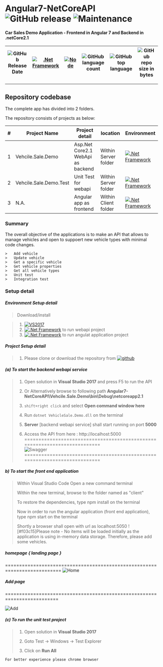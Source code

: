 # Angular7-NetCoreAPI ![GitHub release](https://img.shields.io/github/release/srinivasteella/Angular7-NetCoreAPI.svg?style=for-the-badge) ![Maintenance](https://img.shields.io/maintenance/yes/2019.svg?style=for-the-badge)


#### Car Sales Demo Application - Frontend in Angular 7 and Backend in .netCore2.1 

| ![GitHub Release Date](https://img.shields.io/github/release-date/srinivasteella/Angular7-NetCoreAPI.svg?style=plastic) | [![.Net Framework](https://img.shields.io/badge/DotNet-2.1_Framework-blue.svg?style=plastic)](https://www.microsoft.com/net/download/dotnet-core/2.1) |[![Node](https://img.shields.io/badge/Node-Js-blue.svg?style=plastic)](https://nodejs.org/en/download/) | ![GitHub language count](https://img.shields.io/github/languages/count/srinivasteella/Angular7-NetCoreAPI.svg) | ![GitHub top language](https://img.shields.io/github/languages/top/srinivasteella/Angular7-NetCoreAPI.svg) |![GitHub repo size in bytes](https://img.shields.io/github/repo-size/srinivasteella/Angular7-NetCoreAPI.svg) 
| ---          | ---        | ---      | ---        |  --- | --- |

---------------------------------------


## Repository codebase
 
The complete app has divided into 2 folders.

The repository consists of projects as below:


| # |Project Name | Project detail | location| Environment |
| ---| ---  | ---           | ---          | --- |
| 1 | Vehcile.Sale.Demo | Asp.Net Core2.1 WebApi as backend  | Within Server folder | [![.Net Framework](https://img.shields.io/badge/DotNet-2.1_Framework-blue.svg?style=plastic)](https://www.microsoft.com/net/download/dotnet-core/2.1)|
| 2 | Vehcile.Sale.Demo.Test | Unit Test for webapi | Within Server folder | [![.Net Framework](https://img.shields.io/badge/DotNet-2.1_Framework-blue.svg?style=plastic)](https://www.microsoft.com/net/download/dotnet-core/2.1)| 
| 3 | N.A. | Angular app as frontend | Within Client folder | [![.Net Framework](https://img.shields.io/badge/Node-Js-blue.svg?style=plastic)](https://nodejs.org/en/download/)| 


### Summary

The overall objective of the applications is to make an API that allows to manage vehicles and open to suppoert new vehicle types with minimal code changes.
```
>	Add vehicle
>	Update vehicle
>	Get a specific vehicle
>	Get vehicle properties
>	Get all vehicle types
>	Unit test
>	Integration test
```

### Setup detail

##### Environment Setup detail

> Download/install   	

>   1. [![VS2017](https://img.shields.io/badge/VS-2017-blue.svg)](https://git-scm.com/downloads) 
>	2. [![.Net Framework](https://img.shields.io/badge/.Net%20Core-2.1-blue.svg)](https://www.microsoft.com/net/download/dotnet-core/2.1) to run webapi project
>	2.  [![.Net Framework](https://img.shields.io/badge/Node-Js-blue.svg)](https://www.microsoft.com/net/download/dotnet-core/2.1) to run angulat application project

##### Project Setup detail

>   1. Please clone or download the repository from [![github](https://img.shields.io/badge/git-hub-blue.svg?style=plastic)](https://github.com/srinivasteella/Angular7-NetCoreAPI) 

>   
##### (a) To start the backend webapi service
   
>   1. Open solution in **Visual Studio 2017** and press F5 to run the API 
>   
>   2. Or Alternatively browse to following path 		  **Angular7-NetCoreAPI\Vehcile.Sale.Demo\bin\Debug\netcoreapp2.1** 
>   3. `shift+right click` and select **Open command window here**
>
>   4. Run `dotnet VehicleSale.Demo.dll` on the terminal
>   
>   5. **Server** [backend webapi service] shall start running on port **5000**
>   6. Access the API from here : http://localhost:5000
==========================================================================   
![Swagger](https://github.com/srinivasteella/Angular7-NetCoreAPI/blob/master/swagger.JPG "Webapi")
==========================================================================
##### b) To start the front end application
>  Within Visual Studio Code Open a new command terminal 
>  
>  Within the new terminal, browse to the folder named as "client"
>  
>  To restore the dependencies, type npm install on the terminal
>  
>  Now in order to run the angular application (front end application), type npm start on the terminal
>  
>  Shortly a browser shall open with url as localhost:5050
>  ![#f03c15]Please note - No items will be loaded initially as the application is using in-memory data storage. Therefore, please add some vehicles.


##### homepage { landing page }
==========================================================================
![Home](https://github.com/srinivasteella/Angular7-NetCoreAPI/blob/master/Home.JPG "Angular")



##### Add page 
=========================================================================

![Add](https://github.com/srinivasteella/Angular7-NetCoreAPI/blob/master/Add.JPG "Angular")

##### (c) To run the unit test project
>   1. Open solution in **Visual Studio 2017**
>   
>   2. Goto Test -> Windows -> Test Explorer
>   
>   3. Click on **Run All**

```
For better experience please chrome browser
```

